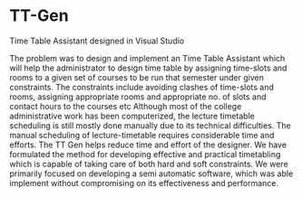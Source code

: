 # TT-Gen
Time Table Assistant designed in Visual Studio

The problem was to design and implement an Time Table Assistant which will help the administrator to design time table by assigning time-slots and rooms to a given set of courses to be run that semester under  given  constraints.  The  constraints  include  avoiding  clashes  of  time-slots  and rooms, assigning appropriate rooms and appropriate no. of slots and contact hours to the courses etc 
Although most of the college administrative work has been computerized, the lecture timetable scheduling is still mostly done manually due to its technical difficulties. The manual  scheduling  of  lecture-timetable  requires  considerable  time  and  efforts.  The TT Gen helps reduce time and effort of the designer. 
We  have  formulated  the  method  for  developing  effective  and  practical  timetabling which is capable of taking care of both hard and soft constraints.  We were primarily  focused  on  developing  a semi automatic software,  which  was able implement  without compromising on its effectiveness and performance.


